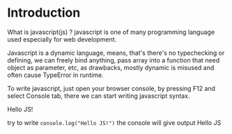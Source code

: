 # Introduction

What is javascript(js) ? javascript is one of many programming language used especially for web development.

Javascript is a dynamic language, means, that's there's no typechecking or defining, we can freely bind anything, pass array into a function that need object as parameter, etc, as drawbacks, mostly dynamic is misused and often cause TypeError in runtime.

To write javascript, just open your browser console, by pressing F12 and select Console tab, there we can start writing javascript syntax.

Hello JS!

try to write ```console.log("Hello JS!")``` the console will give output Hello JS
